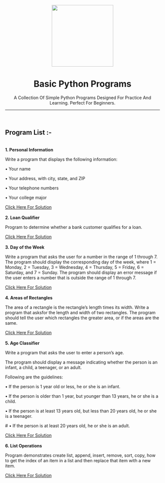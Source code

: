 <p align="center">
<img src="https://upload.wikimedia.org/wikipedia/commons/c/c3/Python-logo-notext.svg" width="200">
</p>

<h1 align="center">
  Basic Python Programs
</h1>

<p align="center">
A Collection Of Simple Python Programs Designed For Practice And Learning. Perfect For Beginners.
  </p>
  <hr>
  <br>

  <h2>Program List :-</h2>
  <br>
  <b>1. Personal Information</b>
  <p>Write a program that displays the following information:</p>
  <p>• Your name</p>
  <p>• Your address, with city, state, and ZIP</p>
  <p>• Your telephone numbers</p>
  <p>• Your college major</p>
  <a href="https://github.com/chill-vishu/Basic_Python_Programs/blob/main/1.%20Personal%20Information/1_Personal_Information.py">Click Here For Solution</a>
  <br>
  <br>
  <b>2. Loan Qualifier</b>
  <p>Program to determine whether a bank customer qualifies for a loan.</p>
  <a href="https://github.com/chill-vishu/Basic_Python_Programs/blob/main/2.%20Loan%20Qualifier/loan_qualifier.py">Click Here For Solution</a>
   <br>
   <br>
  <b>3. Day of the Week</b>
  <p>Write a program that asks the user for a number in the range of 1 through 7. 
The program should display the corresponding day of the week, where 1 = 
Monday, 2 = Tuesday, 3 = Wednesday, 4 = Thursday, 5 = Friday, 6 = Saturday, and 7 = Sunday. The program should display an error message if the user enters a number that is outside the range of 1 through 7.</p>
<a href="https://github.com/chill-vishu/Basic_Python_Programs/blob/main/3.%20Day%20of%20the%20Week/day_of_the_week.py">Click Here For Solution</a>
<br>
<br>
<b>4. Areas of Rectangles</b>
  <p>The area of a rectangle is the rectangle’s length times its width. Write a program that asksfor the length and width of two rectangles. The program should tell the user which rectangles the greater area, or if the areas are the same.</p>
<a href="https://github.com/chill-vishu/Basic_Python_Programs/blob/main/4.%20Areas%20Of%20Rectangles/areas_of_rectangles.py">Click Here For Solution</a>
<br>
<br>
<b>5. Age Classifier</b>
  <p>Write a program that asks the user to enter a person’s age.</p>
  <p>The program should display a message indicating whether the person is an infant, a child, a teenager, or an adult.</p>
  <p>Following are the guidelines:</p>
  <p>• If the person is 1 year old or less, he or she is an infant.</p>
  <p>• If the person is older than 1 year, but younger than 13 years, he or she is a child.</p>
  <p>• If the person is at least 13 years old, but less than 20 years old, he or she is a teenager.</p>
  <p># • If the person is at least 20 years old, he or she is an adult.</p>
  <a href="https://github.com/chill-vishu/Basic_Python_Programs/blob/main/5.%20Age%20Classifier/age_classifier.py">Click Here For Solution</a>
  <br>
  <br>
  <b>6. List Operations</b>
  <p>Program demonstrates create list, append, insert, remove, sort, copy, how to get the index of an item in a list and then replace that item with a new item.</p>
<a href="https://github.com/chill-vishu/Basic_Python_Programs/blob/main/6.%20List%20Operations/list_operations.py">Click Here For Solution</a>
<br>
<br>
